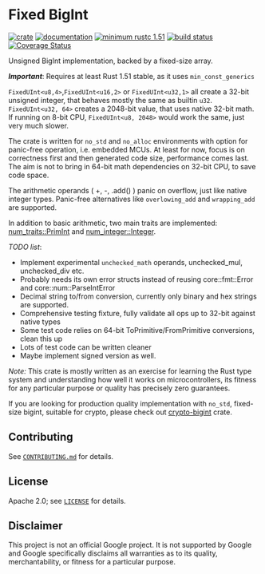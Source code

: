 # Fixed BigInt

[![crate](https://img.shields.io/crates/v/fixed-bigint.svg)](https://crates.io/crates/fixed-bigint)
[![documentation](https://docs.rs/fixed-bigint/badge.svg)](https://docs.rs/fixed-bigint/)
[![minimum rustc 1.51](https://img.shields.io/badge/rustc-1.51+-red.svg)](https://rust-lang.github.io/rfcs/2495-min-rust-version.html)
[![build status](https://github.com/kaidokert/fixed-bigint-rs/actions/workflows/rust.yml/badge.svg)](https://github.com/kaidokert/fixed-bigint-rs/actions)
[![Coverage Status](https://coveralls.io/repos/github/kaidokert/fixed-bigint-rs/badge.svg?branch=main)](https://coveralls.io/github/kaidokert/fixed-bigint-rs?branch=main)

Unsigned BigInt implementation, backed by a fixed-size array.

***Important***: Requires at least Rust 1.51 stable, as it uses `min_const_generics`

`FixedUInt<u8,4>`,`FixedUInt<u16,2>` or `FixedUInt<u32,1>` all create a 32-bit unsigned integer, that behaves mostly the same as builtin `u32`.
`FixedUInt<u32, 64>` creates a 2048-bit value, that uses native 32-bit math. If running on 8-bit CPU, `FixedUInt<u8, 2048>` would work the same, just very much slower.

The crate is written for `no_std` and `no_alloc` environments with option for panic-free operation, i.e. embedded MCUs. At least for now, focus is on correctness first and then generated code size, performance comes last. The aim is not to bring in 64-bit math dependencies on 32-bit CPU, to save code space.

The arithmetic operands ( +, -, .add() ) panic on overflow, just like native integer types. Panic-free alternatives like `overlowing_add` and `wrapping_add` are supported.

In addition to basic arithmetic, two main traits are implemented: [num_traits::PrimInt](https://docs.rs/num-traits/latest/num_traits/int/trait.PrimInt.html) and [num_integer::Integer](https://docs.rs/num/latest/num/integer/trait.Integer.html).

_TODO list_:
 * Implement experimental `unchecked_math` operands, unchecked_mul, unchecked_div etc.
 * Probably needs its own error structs instead of reusing core::fmt::Error and core::num::ParseIntError
 * Decimal string to/from conversion, currently only binary and hex strings are supported.
 * Comprehensive testing fixture, fully validate all ops up to 32-bit against native types
 * Some test code relies on 64-bit ToPrimitive/FromPrimitive conversions, clean this up
 * Lots of test code can be written cleaner
 * Maybe implement signed version as well.

_Note:_ This crate is mostly written as an exercise for learning the Rust type system and understanding how well it works on microcontrollers, its fitness for any particular purpose or quality has precisely zero guarantees.

If you are looking for production quality implementation with `no_std`, fixed-size bigint, suitable for crypto, please check out [crypto-bigint](https://github.com/RustCrypto/crypto-bigint) crate.

## Contributing

See [`CONTRIBUTING.md`](CONTRIBUTING.md) for details.

## License

Apache 2.0; see [`LICENSE`](LICENSE) for details.

## Disclaimer

This project is not an official Google project. It is not supported by
Google and Google specifically disclaims all warranties as to its quality,
merchantability, or fitness for a particular purpose.
